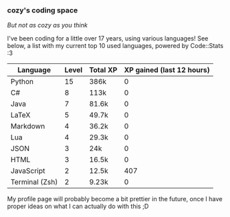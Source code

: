 ### cozy's coding space
*But not as cozy as you think*

I've been coding for a little over 17 years, using various languages! See below, a list with my current top 10 used languages, powered by Code::Stats :3
    
| Language | Level | Total XP | XP gained (last 12 hours) |
| --- | --- | --- | --- |
| Python | 15 | 386k | 0 |
| C# | 8 | 113k | 0 |
| Java | 7 | 81.6k | 0 |
| LaTeX | 5 | 49.7k | 0 |
| Markdown | 4 | 36.2k | 0 |
| Lua | 4 | 29.3k | 0 |
| JSON | 3 | 24k | 0 |
| HTML | 3 | 16.5k | 0 |
| JavaScript | 2 | 12.5k | 407 |
| Terminal (Zsh) | 2 | 9.23k | 0 |
    
My profile page will probably become a bit prettier in the future, once I have proper ideas on what I can actually do with this ;D